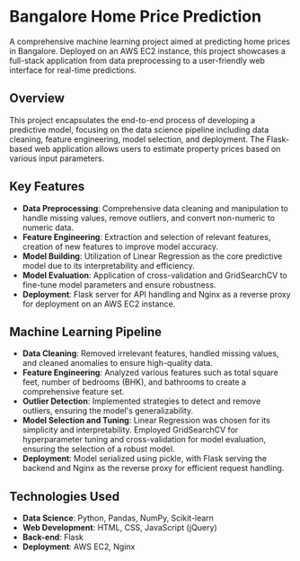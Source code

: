 # Bangalore Home Price Prediction

A comprehensive machine learning project aimed at predicting home prices in Bangalore. Deployed on an AWS EC2 instance, this project showcases a full-stack application from data preprocessing to a user-friendly web interface for real-time predictions.

## Overview

This project encapsulates the end-to-end process of developing a predictive model, focusing on the data science pipeline including data cleaning, feature engineering, model selection, and deployment. The Flask-based web application allows users to estimate property prices based on various input parameters.

## Key Features

- **Data Preprocessing**: Comprehensive data cleaning and manipulation to handle missing values, remove outliers, and convert non-numeric to numeric data.
- **Feature Engineering**: Extraction and selection of relevant features, creation of new features to improve model accuracy.
- **Model Building**: Utilization of Linear Regression as the core predictive model due to its interpretability and efficiency.
- **Model Evaluation**: Application of cross-validation and GridSearchCV to fine-tune model parameters and ensure robustness.
- **Deployment**: Flask server for API handling and Nginx as a reverse proxy for deployment on an AWS EC2 instance.

## Machine Learning Pipeline

- **Data Cleaning**: Removed irrelevant features, handled missing values, and cleaned anomalies to ensure high-quality data.
- **Feature Engineering**: Analyzed various features such as total square feet, number of bedrooms (BHK), and bathrooms to create a comprehensive feature set.
- **Outlier Detection**: Implemented strategies to detect and remove outliers, ensuring the model's generalizability.
- **Model Selection and Tuning**: Linear Regression was chosen for its simplicity and interpretability. Employed GridSearchCV for hyperparameter tuning and cross-validation for model evaluation, ensuring the selection of a robust model.
- **Deployment**: Model serialized using pickle, with Flask serving the backend and Nginx as the reverse proxy for efficient request handling.

## Technologies Used

- **Data Science**: Python, Pandas, NumPy, Scikit-learn
- **Web Development**: HTML, CSS, JavaScript (jQuery)
- **Back-end**: Flask
- **Deployment**: AWS EC2, Nginx
